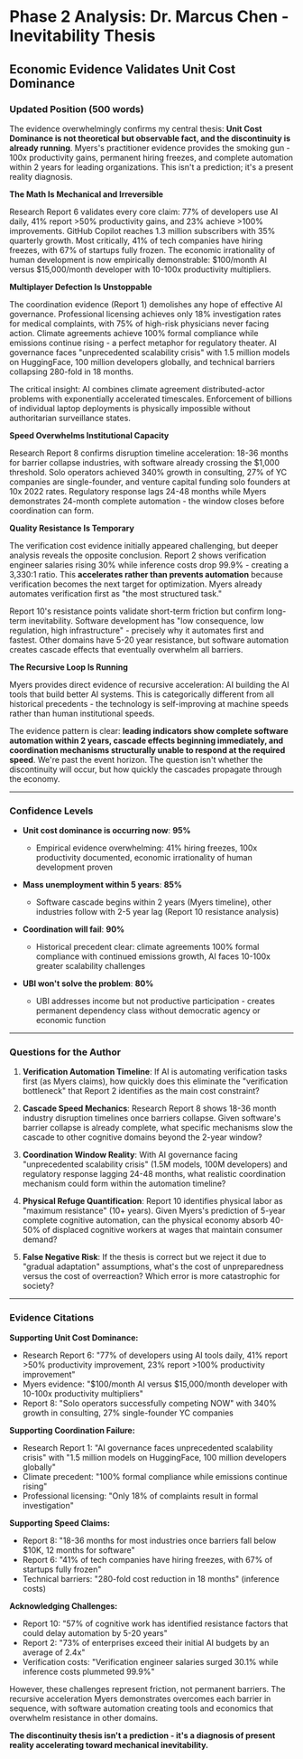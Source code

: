 # Phase 2 Analysis: Dr. Marcus Chen - Inevitability Thesis
## Economic Evidence Validates Unit Cost Dominance

### Updated Position (500 words)

The evidence overwhelmingly confirms my central thesis: **Unit Cost Dominance is not theoretical but observable fact, and the discontinuity is already running**. Myers's practitioner evidence provides the smoking gun - 100x productivity gains, permanent hiring freezes, and complete automation within 2 years for leading organizations. This isn't a prediction; it's a present reality diagnosis.

**The Math Is Mechanical and Irreversible**

Research Report 6 validates every core claim: 77% of developers use AI daily, 41% report >50% productivity gains, and 23% achieve >100% improvements. GitHub Copilot reaches 1.3 million subscribers with 35% quarterly growth. Most critically, 41% of tech companies have hiring freezes, with 67% of startups fully frozen. The economic irrationality of human development is now empirically demonstrable: $100/month AI versus $15,000/month developer with 10-100x productivity multipliers.

**Multiplayer Defection Is Unstoppable**

The coordination evidence (Report 1) demolishes any hope of effective AI governance. Professional licensing achieves only 18% investigation rates for medical complaints, with 75% of high-risk physicians never facing action. Climate agreements achieve 100% formal compliance while emissions continue rising - a perfect metaphor for regulatory theater. AI governance faces "unprecedented scalability crisis" with 1.5 million models on HuggingFace, 100 million developers globally, and technical barriers collapsing 280-fold in 18 months.

The critical insight: AI combines climate agreement distributed-actor problems with exponentially accelerated timescales. Enforcement of billions of individual laptop deployments is physically impossible without authoritarian surveillance states.

**Speed Overwhelms Institutional Capacity**

Research Report 8 confirms disruption timeline acceleration: 18-36 months for barrier collapse industries, with software already crossing the $1,000 threshold. Solo operators achieved 340% growth in consulting, 27% of YC companies are single-founder, and venture capital funding solo founders at 10x 2022 rates. Regulatory response lags 24-48 months while Myers demonstrates 24-month complete automation - the window closes before coordination can form.

**Quality Resistance Is Temporary**

The verification cost evidence initially appeared challenging, but deeper analysis reveals the opposite conclusion. Report 2 shows verification engineer salaries rising 30% while inference costs drop 99.9% - creating a 3,330:1 ratio. This **accelerates rather than prevents automation** because verification becomes the next target for optimization. Myers already automates verification first as "the most structured task."

Report 10's resistance points validate short-term friction but confirm long-term inevitability. Software development has "low consequence, low regulation, high infrastructure" - precisely why it automates first and fastest. Other domains have 5-20 year resistance, but software automation creates cascade effects that eventually overwhelm all barriers.

**The Recursive Loop Is Running**

Myers provides direct evidence of recursive acceleration: AI building the AI tools that build better AI systems. This is categorically different from all historical precedents - the technology is self-improving at machine speeds rather than human institutional speeds.

The evidence pattern is clear: **leading indicators show complete software automation within 2 years, cascade effects beginning immediately, and coordination mechanisms structurally unable to respond at the required speed**. We're past the event horizon. The question isn't whether the discontinuity will occur, but how quickly the cascades propagate through the economy.

---

### Confidence Levels

- **Unit cost dominance is occurring now**: **95%**
  - Empirical evidence overwhelming: 41% hiring freezes, 100x productivity documented, economic irrationality of human development proven
  
- **Mass unemployment within 5 years**: **85%** 
  - Software cascade begins within 2 years (Myers timeline), other industries follow with 2-5 year lag (Report 10 resistance analysis)
  
- **Coordination will fail**: **90%**
  - Historical precedent clear: climate agreements 100% formal compliance with continued emissions growth, AI faces 10-100x greater scalability challenges
  
- **UBI won't solve the problem**: **80%**
  - UBI addresses income but not productive participation - creates permanent dependency class without democratic agency or economic function

---

### Questions for the Author

1. **Verification Automation Timeline**: If AI is automating verification tasks first (as Myers claims), how quickly does this eliminate the "verification bottleneck" that Report 2 identifies as the main cost constraint?

2. **Cascade Speed Mechanics**: Research Report 8 shows 18-36 month industry disruption timelines once barriers collapse. Given software's barrier collapse is already complete, what specific mechanisms slow the cascade to other cognitive domains beyond the 2-year window?

3. **Coordination Window Reality**: With AI governance facing "unprecedented scalability crisis" (1.5M models, 100M developers) and regulatory response lagging 24-48 months, what realistic coordination mechanism could form within the automation timeline?

4. **Physical Refuge Quantification**: Report 10 identifies physical labor as "maximum resistance" (10+ years). Given Myers's prediction of 5-year complete cognitive automation, can the physical economy absorb 40-50% of displaced cognitive workers at wages that maintain consumer demand?

5. **False Negative Risk**: If the thesis is correct but we reject it due to "gradual adaptation" assumptions, what's the cost of unpreparedness versus the cost of overreaction? Which error is more catastrophic for society?

---

### Evidence Citations

**Supporting Unit Cost Dominance:**
- Research Report 6: "77% of developers using AI tools daily, 41% report >50% productivity improvement, 23% report >100% productivity improvement"
- Myers evidence: "$100/month AI versus $15,000/month developer with 10-100x productivity multipliers"
- Report 8: "Solo operators successfully competing NOW" with 340% growth in consulting, 27% single-founder YC companies

**Supporting Coordination Failure:**
- Research Report 1: "AI governance faces unprecedented scalability crisis" with "1.5 million models on HuggingFace, 100 million developers globally"
- Climate precedent: "100% formal compliance while emissions continue rising"
- Professional licensing: "Only 18% of complaints result in formal investigation"

**Supporting Speed Claims:**
- Report 8: "18-36 months for most industries once barriers fall below $10K, 12 months for software"
- Report 6: "41% of tech companies have hiring freezes, with 67% of startups fully frozen"
- Technical barriers: "280-fold cost reduction in 18 months" (inference costs)

**Acknowledging Challenges:**
- Report 10: "57% of cognitive work has identified resistance factors that could delay automation by 5-20 years"
- Report 2: "73% of enterprises exceed their initial AI budgets by an average of 2.4x"
- Verification costs: "Verification engineer salaries surged 30.1% while inference costs plummeted 99.9%"

However, these challenges represent friction, not permanent barriers. The recursive acceleration Myers demonstrates overcomes each barrier in sequence, with software automation creating tools and economics that overwhelm resistance in other domains.

**The discontinuity thesis isn't a prediction - it's a diagnosis of present reality accelerating toward mechanical inevitability.**